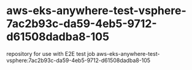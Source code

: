 # aws-eks-anywhere-test-vsphere-7ac2b93c-da59-4eb5-9712-d61508dadba8-105
repository for use with E2E test job aws-eks-anywhere-test-vsphere:7ac2b93c-da59-4eb5-9712-d61508dadba8-105
